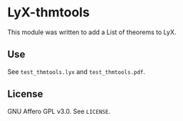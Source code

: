 # LyX-thmtools

This module was written to add a List of theorems to LyX.

## Use

See `test_thmtools.lyx` and `test_thmtools.pdf`.

## License

GNU Affero GPL v3.0. See `LICENSE`.
